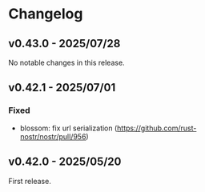 # Changelog

<!-- All notable changes to this project will be documented in this file. -->

<!-- The format is based on [Keep a Changelog](https://keepachangelog.com/en/1.1.0/), -->
<!-- and this project adheres to [Semantic Versioning](https://semver.org/spec/v2.0.0.html). -->

<!-- Template

## Unreleased

### Breaking changes

### Changed

### Added

### Fixed

### Removed

### Deprecated

-->

## v0.43.0 - 2025/07/28

No notable changes in this release.

## v0.42.1 - 2025/07/01

### Fixed

- blossom: fix url serialization (https://github.com/rust-nostr/nostr/pull/956)

## v0.42.0 - 2025/05/20

First release.
